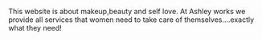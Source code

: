This website is about makeup,beauty and self love. At Ashley works we provide all services that women need to take care of themselves....exactly what they need! 
